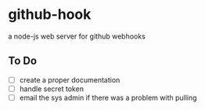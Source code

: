 # github-hook
a node-js web server for github webhooks

## To Do
- [ ] create a proper documentation
- [ ] handle secret token
- [ ] email the sys admin if there was a problem with pulling
